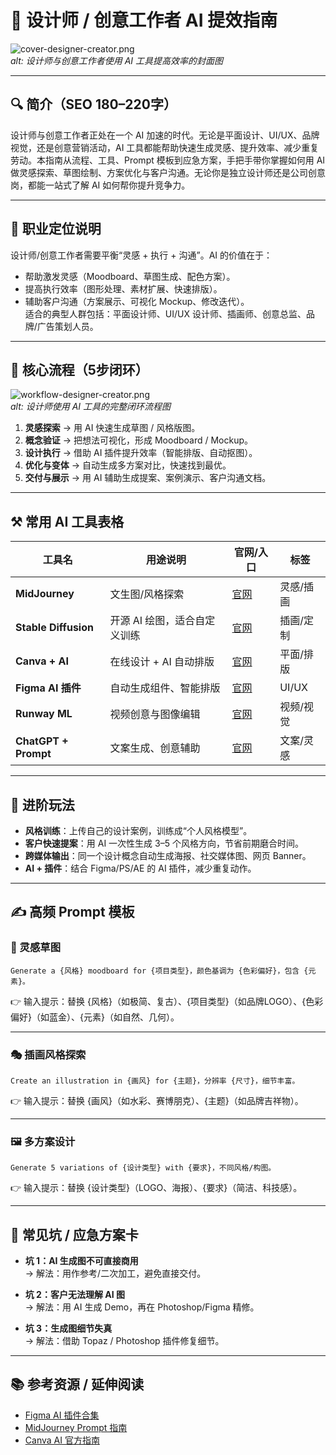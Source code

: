 # 🎨 设计师 / 创意工作者 AI 提效指南  

![cover-designer-creator.png](cover-designer-creator.png)  
*alt: 设计师与创意工作者使用 AI 工具提高效率的封面图*  

---

## 🔍 简介（SEO 180–220字）
设计师与创意工作者正处在一个 AI 加速的时代。无论是平面设计、UI/UX、品牌视觉，还是创意营销活动，AI 工具都能帮助快速生成灵感、提升效率、减少重复劳动。本指南从流程、工具、Prompt 模板到应急方案，手把手带你掌握如何用 AI 做灵感探索、草图绘制、方案优化与客户沟通。无论你是独立设计师还是公司创意岗，都能一站式了解 AI 如何帮你提升竞争力。

---

## 🎯 职业定位说明
设计师/创意工作者需要平衡“灵感 + 执行 + 沟通”。AI 的价值在于：  
- 帮助激发灵感（Moodboard、草图生成、配色方案）。  
- 提高执行效率（图形处理、素材扩展、快速排版）。  
- 辅助客户沟通（方案展示、可视化 Mockup、修改迭代）。  
适合的典型人群包括：平面设计师、UI/UX 设计师、插画师、创意总监、品牌/广告策划人员。  

---

## 🧭 核心流程（5步闭环）
![workflow-designer-creator.png](workflow-designer-creator.png)  
*alt: 设计师使用 AI 工具的完整闭环流程图*  

1. **灵感探索** → 用 AI 快速生成草图 / 风格版图。  
2. **概念验证** → 把想法可视化，形成 Moodboard / Mockup。  
3. **设计执行** → 借助 AI 插件提升效率（智能排版、自动抠图）。  
4. **优化与变体** → 自动生成多方案对比，快速找到最优。  
5. **交付与展示** → 用 AI 辅助生成提案、案例演示、客户沟通文档。  

---

## ⚒️ 常用 AI 工具表格

| 工具名 | 用途说明 | 官网/入口 | 标签 |
|--------|----------|-----------|------|
| **MidJourney** | 文生图/风格探索 | [官网](https://www.midjourney.com) | 灵感/插画 |
| **Stable Diffusion** | 开源 AI 绘图，适合自定义训练 | [官网](https://stability.ai) | 插画/定制 |
| **Canva + AI** | 在线设计 + AI 自动排版 | [官网](https://www.canva.com) | 平面/排版 |
| **Figma AI 插件** | 自动生成组件、智能排版 | [官网](https://www.figma.com/community) | UI/UX |
| **Runway ML** | 视频创意与图像编辑 | [官网](https://runwayml.com) | 视频/视觉 |
| **ChatGPT + Prompt** | 文案生成、创意辅助 | [官网](https://chat.openai.com) | 文案/灵感 |

---

## 🚀 进阶玩法
- **风格训练**：上传自己的设计案例，训练成“个人风格模型”。  
- **客户快速提案**：用 AI 一次性生成 3–5 个风格方向，节省前期磨合时间。  
- **跨媒体输出**：同一个设计概念自动生成海报、社交媒体图、网页 Banner。  
- **AI + 插件**：结合 Figma/PS/AE 的 AI 插件，减少重复动作。  

---

## ✍️ 高频 Prompt 模板  

### 🎨 灵感草图  
```
Generate a {风格} moodboard for {项目类型}，颜色基调为 {色彩偏好}，包含 {元素}。
```
👉 输入提示：替换 {风格}（如极简、复古）、{项目类型}（如品牌LOGO）、{色彩偏好}（如蓝金）、{元素}（如自然、几何）。  

---

### 🎭 插画风格探索  
```
Create an illustration in {画风} for {主题}，分辨率 {尺寸}，细节丰富。
```
👉 输入提示：替换 {画风}（如水彩、赛博朋克）、{主题}（如品牌吉祥物）。  

---

### 🖼️ 多方案设计  
```
Generate 5 variations of {设计类型} with {要求}，不同风格/构图。
```
👉 输入提示：替换 {设计类型}（LOGO、海报）、{要求}（简洁、科技感）。  

---

## 🧯 常见坑 / 应急方案卡  

- **坑 1：AI 生成图不可直接商用**  
  → 解法：用作参考/二次加工，避免直接交付。  

- **坑 2：客户无法理解 AI 图**  
  → 解法：用 AI 生成 Demo，再在 Photoshop/Figma 精修。  

- **坑 3：生成图细节失真**  
  → 解法：借助 Topaz / Photoshop 插件修复细节。  

---

## 📚 参考资源 / 延伸阅读  
- [Figma AI 插件合集](https://www.figma.com/community)  
- [MidJourney Prompt 指南](https://docs.midjourney.com)  
- [Canva AI 官方指南](https://www.canva.com/ai)  
